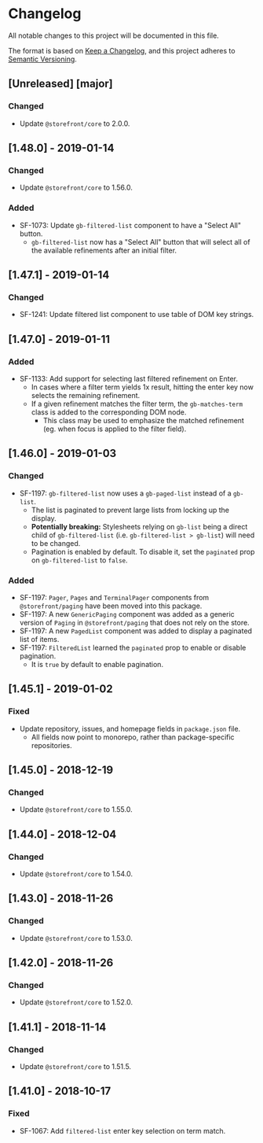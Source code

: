 # Changelog
All notable changes to this project will be documented in this file.

The format is based on [Keep a Changelog](https://keepachangelog.com/en/1.0.0/),
and this project adheres to [Semantic Versioning](https://semver.org/spec/v2.0.0.html).

## [Unreleased] [major]
### Changed
- Update `@storefront/core` to 2.0.0.

## [1.48.0] - 2019-01-14
### Changed
- Update `@storefront/core` to 1.56.0.

### Added
- SF-1073: Update `gb-filtered-list` component to have a "Select All" button.
  - `gb-filtered-list` now has a "Select All" button that will select all of the available refinements after an initial filter.

## [1.47.1] - 2019-01-14
### Changed
- SF-1241: Update filtered list component to use table of DOM key strings.

## [1.47.0] - 2019-01-11
### Added
- SF-1133: Add support for selecting last filtered refinement on Enter.
  - In cases where a filter term yields 1x result, hitting the enter key now selects the remaining refinement.
  - If a given refinement matches the filter term, the `gb-matches-term` class is added to the corresponding DOM node.
    - This class may be used to emphasize the matched refinement (eg. when focus is applied to the filter field).

## [1.46.0] - 2019-01-03
### Changed
- SF-1197: `gb-filtered-list` now uses a `gb-paged-list` instead of a `gb-list`.
  - The list is paginated to prevent large lists from locking up the display.
  - **Potentially breaking:** Stylesheets relying on `gb-list` being a direct
    child of `gb-filtered-list` (i.e. `gb-filtered-list > gb-list`) will need
    to be changed.
  - Pagination is enabled by default. To disable it, set the `paginated` prop
    on `gb-filtered-list` to `false`.

### Added
- SF-1197: `Pager`, `Pages` and `TerminalPager` components from `@storefront/paging`
  have been moved into this package.
- SF-1197: A new `GenericPaging` component was added as a generic version of
  `Paging` in `@storefront/paging` that does not rely on the store.
- SF-1197: A new `PagedList` component was added to display a paginated list of items.
- SF-1197: `FilteredList` learned the `paginated` prop to enable or disable pagination.
  - It is `true` by default to enable pagination.

## [1.45.1] - 2019-01-02
### Fixed
- Update repository, issues, and homepage fields in `package.json` file.
  - All fields now point to monorepo, rather than package-specific repositories.

## [1.45.0] - 2018-12-19
### Changed
- Update `@storefront/core` to 1.55.0.

## [1.44.0] - 2018-12-04
### Changed
- Update `@storefront/core` to 1.54.0.

## [1.43.0] - 2018-11-26
### Changed
- Update `@storefront/core` to 1.53.0.

## [1.42.0] - 2018-11-26
### Changed
- Update `@storefront/core` to 1.52.0.

## [1.41.1] - 2018-11-14
### Changed
- Update `@storefront/core` to 1.51.5.

## [1.41.0] - 2018-10-17
### Fixed
- SF-1067: Add `filtered-list` enter key selection on term match.
